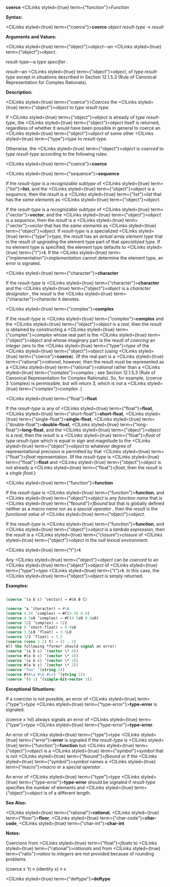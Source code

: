 **coerce** <ClLinks styled={true} term={"function"}><i>Function</i></ClLinks> 



**Syntax:** 



<ClLinks styled={true} term={"coerce"}><b>coerce</b></ClLinks> *object result-type → result* 



**Arguments and Values:** 



<ClLinks styled={true} term={"object"}><i>object</i></ClLinks>—an <ClLinks styled={true} term={"object"}><i>object</i></ClLinks>. 



*result-type*—a *type specifier* . 



*result*—an <ClLinks styled={true} term={"object"}><i>object</i></ClLinks>, of *type result-type* except in situations described in Section 12.1.5.3 (Rule of Canonical Representation for Complex Rationals). 



**Description:** 



<ClLinks styled={true} term={"coerce"}><i>Coerces</i></ClLinks> the <ClLinks styled={true} term={"object"}><i>object</i></ClLinks> to *type result-type*. 



If <ClLinks styled={true} term={"object"}><i>object</i></ClLinks> is already of *type result-type*, the <ClLinks styled={true} term={"object"}><i>object</i></ClLinks> itself is returned, regardless of whether it would have been possible in general to coerce an <ClLinks styled={true} term={"object"}><i>object</i></ClLinks> of some other <ClLinks styled={true} term={"type"}><i>type</i></ClLinks> to *result-type*. 



Otherwise, the <ClLinks styled={true} term={"object"}><i>object</i></ClLinks> is *coerced* to *type result-type* according to the following rules: 











<ClLinks styled={true} term={"coerce"}><b>coerce</b></ClLinks> 



<ClLinks styled={true} term={"sequence"}><b>sequence</b></ClLinks> 



If the *result-type* is a *recognizable subtype* of <ClLinks styled={true} term={"list"}><b>list</b></ClLinks>, and the <ClLinks styled={true} term={"object"}><i>object</i></ClLinks> is a *sequence*, then the *result* is a <ClLinks styled={true} term={"list"}><i>list</i></ClLinks> that has the *same elements* as <ClLinks styled={true} term={"object"}><i>object</i></ClLinks>. 



If the *result-type* is a *recognizable subtype* of <ClLinks styled={true} term={"vector"}><b>vector</b></ClLinks>, and the <ClLinks styled={true} term={"object"}><i>object</i></ClLinks> is a *sequence*, then the *result* is a <ClLinks styled={true} term={"vector"}><i>vector</i></ClLinks> that has the *same elements* as <ClLinks styled={true} term={"object"}><i>object</i></ClLinks>. If *result-type* is a specialized <ClLinks styled={true} term={"type"}><i>type</i></ClLinks>, the *result* has an *actual array element type* that is the result of *upgrading* the element type part of that *specialized type*. If no element type is specified, the element type defaults to <ClLinks styled={true} term={"t"}><b>t</b></ClLinks>. If the <ClLinks styled={true} term={"implementation"}><i>implementation</i></ClLinks> cannot determine the element type, an error is signaled. 



<ClLinks styled={true} term={"character"}><b>character</b></ClLinks> 



If the *result-type* is <ClLinks styled={true} term={"character"}><b>character</b></ClLinks> and the <ClLinks styled={true} term={"object"}><i>object</i></ClLinks> is a *character designator* , the *result* is the <ClLinks styled={true} term={"character"}><i>character</i></ClLinks> it denotes. 



<ClLinks styled={true} term={"complex"}><b>complex</b></ClLinks> 



If the *result-type* is <ClLinks styled={true} term={"complex"}><b>complex</b></ClLinks> and the <ClLinks styled={true} term={"object"}><i>object</i></ClLinks> is a *real*, then the *result* is obtained by constructing a <ClLinks styled={true} term={"complex"}><i>complex</i></ClLinks> whose real part is the <ClLinks styled={true} term={"object"}><i>object</i></ClLinks> and whose imaginary part is the result of *coercing* an *integer* zero to the <ClLinks styled={true} term={"type"}><i>type</i></ClLinks> of the <ClLinks styled={true} term={"object"}><i>object</i></ClLinks> (using <ClLinks styled={true} term={"coerce"}><b>coerce</b></ClLinks>). (If the real part is a <ClLinks styled={true} term={"rational"}><i>rational</i></ClLinks>, however, then the result must be represented as a <ClLinks styled={true} term={"rational"}><i>rational</i></ClLinks> rather than a <ClLinks styled={true} term={"complex"}><i>complex</i></ClLinks> ; see Section 12.1.5.3 (Rule of Canonical Representation for Complex Rationals). So, for example, (coerce 3 ’complex) is permissible, but will return 3, which is not a <ClLinks styled={true} term={"complex"}><i>complex</i></ClLinks> .) 



<ClLinks styled={true} term={"float"}><b>float</b></ClLinks> 



If the *result-type* is any of <ClLinks styled={true} term={"float"}><b>float</b></ClLinks>, <ClLinks styled={true} term={"short-float"}><b>short-float</b></ClLinks>, <ClLinks styled={true} term={"single-float"}><b>single-float</b></ClLinks>, <ClLinks styled={true} term={"double-float"}><b>double-float</b></ClLinks>, <ClLinks styled={true} term={"long-float"}><b>long-float</b></ClLinks>, and the <ClLinks styled={true} term={"object"}><i>object</i></ClLinks> is a *real*, then the *result* is a <ClLinks styled={true} term={"float"}><i>float</i></ClLinks> of *type result-type* which is equal in sign and magnitude to the <ClLinks styled={true} term={"object"}><i>object</i></ClLinks> to whatever degree of representational precision is permitted by that <ClLinks styled={true} term={"float"}><i>float</i></ClLinks> representation. (If the *result-type* is <ClLinks styled={true} term={"float"}><b>float</b></ClLinks> and <ClLinks styled={true} term={"object"}><i>object</i></ClLinks> is not already a <ClLinks styled={true} term={"float"}><i>float</i></ClLinks>, then the *result* is a *single float*.) 



<ClLinks styled={true} term={"function"}><b>function</b></ClLinks> 



If the *result-type* is <ClLinks styled={true} term={"function"}><b>function</b></ClLinks>, and <ClLinks styled={true} term={"object"}><i>object</i></ClLinks> is any *function name* that is <ClLinks styled={true} term={"fbound"}><i>fbound</i></ClLinks> but that is globally defined neither as a *macro name* nor as a *special operator* , then the *result* is the *functional value* of <ClLinks styled={true} term={"object"}><i>object</i></ClLinks>. 



If the *result-type* is <ClLinks styled={true} term={"function"}><b>function</b></ClLinks>, and <ClLinks styled={true} term={"object"}><i>object</i></ClLinks> is a *lambda expression*, then the *result* is a <ClLinks styled={true} term={"closure"}><i>closure</i></ClLinks> of <ClLinks styled={true} term={"object"}><i>object</i></ClLinks> in the *null lexical environment*. 



<ClLinks styled={true} term={"t"}><b>t</b></ClLinks> 



Any <ClLinks styled={true} term={"object"}><i>object</i></ClLinks> can be *coerced* to an <ClLinks styled={true} term={"object"}><i>object</i></ClLinks> of <ClLinks styled={true} term={"type"}><i>type</i></ClLinks> <ClLinks styled={true} term={"t"}><b>t</b></ClLinks>. In this case, the <ClLinks styled={true} term={"object"}><i>object</i></ClLinks> is simply returned. 

**Examples:**
```lisp

(coerce ’(a b c) ’vector) → #(A B C)  

(coerce ’a ’character) → #\A 
(coerce 4.56 ’complex) → #C(4.56 0.0) 
(coerce 4.5s0 ’complex) → #C(4.5s0 0.0s0) 
(coerce 7/2 ’complex) → 7/2 
(coerce 0 ’short-float) → 0.0s0 
(coerce 3.5L0 ’float) → 3.5L0 
(coerce 7/2 ’float) → 3.5 
(coerce (cons 1 2) t) → (1 . 2) 
All the following *forms* should signal an error: 
(coerce ’(a b c) ’(vector \* 4)) 
(coerce #(a b c) ’(vector \* 4)) 
(coerce ’(a b c) ’(vector \* 2)) 
(coerce #(a b c) ’(vector \* 2)) 
(coerce "foo" ’(string 2)) 
(coerce #(#\a #\b #\c) ’(string 2)) 
(coerce ’(0 1) ’(simple-bit-vector 3)) 

```
**Exceptional Situations:** 



If a coercion is not possible, an error of <ClLinks styled={true} term={"type"}><i>type</i></ClLinks> <ClLinks styled={true} term={"type-error"}><b>type-error</b></ClLinks> is signaled. 



(coerce x ’nil) always signals an error of <ClLinks styled={true} term={"type"}><i>type</i></ClLinks> <ClLinks styled={true} term={"type-error"}><b>type-error</b></ClLinks>. 



An error of <ClLinks styled={true} term={"type"}><i>type</i></ClLinks> <ClLinks styled={true} term={"error"}><b>error</b></ClLinks> is signaled if the *result-type* is <ClLinks styled={true} term={"function"}><b>function</b></ClLinks> but <ClLinks styled={true} term={"object"}><i>object</i></ClLinks> is a <ClLinks styled={true} term={"symbol"}><i>symbol</i></ClLinks> that is not <ClLinks styled={true} term={"fbound"}><i>fbound</i></ClLinks> or if the <ClLinks styled={true} term={"symbol"}><i>symbol</i></ClLinks> names a <ClLinks styled={true} term={"macro"}><i>macro</i></ClLinks> or a *special operator* . 



An error of <ClLinks styled={true} term={"type"}><i>type</i></ClLinks> <ClLinks styled={true} term={"type-error"}><b>type-error</b></ClLinks> should be signaled if *result-type* specifies the number of elements and <ClLinks styled={true} term={"object"}><i>object</i></ClLinks> is of a different length. 



**See Also:** 



<ClLinks styled={true} term={"rational"}><b>rational</b></ClLinks>, <ClLinks styled={true} term={"floor"}><b>floor</b></ClLinks>, <ClLinks styled={true} term={"char-code"}><b>char-code</b></ClLinks>, <ClLinks styled={true} term={"char-int"}><b>char-int</b></ClLinks> 



**Notes:** 



Coercions from <ClLinks styled={true} term={"float"}><i>floats</i></ClLinks> to <ClLinks styled={true} term={"rational"}><i>rationals</i></ClLinks> and from <ClLinks styled={true} term={"ratio"}><i>ratios</i></ClLinks> to *integers* are not provided because of rounding problems. 



(coerce x ’t) *≡* (identity x) *≡* x  







<ClLinks styled={true} term={"deftype"}><b>deftype</b></ClLinks> 



